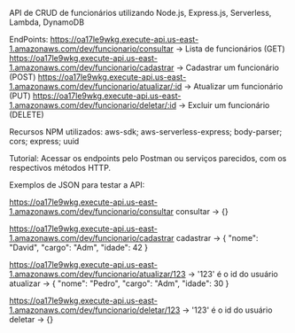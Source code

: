 API de CRUD de funcionários utilizando Node.js, Express.js, Serverless, Lambda, DynamoDB

EndPoints:
https://oa17le9wkg.execute-api.us-east-1.amazonaws.com/dev/funcionario/consultar -> Lista de funcionários (GET)
https://oa17le9wkg.execute-api.us-east-1.amazonaws.com/dev/funcionario/cadastrar -> Cadastrar um funcionário (POST)
https://oa17le9wkg.execute-api.us-east-1.amazonaws.com/dev/funcionario/atualizar/:id -> Atualizar um funcionário (PUT)
https://oa17le9wkg.execute-api.us-east-1.amazonaws.com/dev/funcionario/deletar/:id -> Excluir um funcionário (DELETE)

Recursos NPM utilizados:
aws-sdk;
aws-serverless-express;
body-parser;
cors;
express;
uuid

Tutorial:
Acessar os endpoints pelo Postman ou serviços parecidos, com os respectivos métodos HTTP.

Exemplos de JSON para testar a API:

https://oa17le9wkg.execute-api.us-east-1.amazonaws.com/dev/funcionario/consultar
consultar -> {}

https://oa17le9wkg.execute-api.us-east-1.amazonaws.com/dev/funcionario/cadastrar
cadastrar -> {
  "nome": "David",
  "cargo": "Adm",
  "idade": 42
}

https://oa17le9wkg.execute-api.us-east-1.amazonaws.com/dev/funcionario/atualizar/123 -> '123' é o id do usuário
atualizar -> {
  "nome": "Pedro",
  "cargo": "Adm",
  "idade": 30
}

https://oa17le9wkg.execute-api.us-east-1.amazonaws.com/dev/funcionario/deletar/123 -> '123' é o id do usuário
deletar -> {}